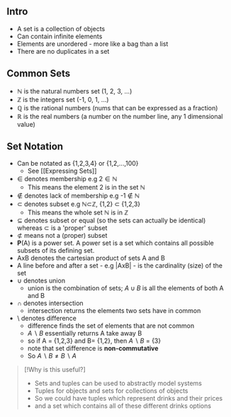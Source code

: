 ## Intro

- A set is a collection of objects
- Can contain infinite elements
- Elements are unordered - more like a bag than a list
- There are no duplicates in a set

## Common Sets

- ℕ is the natural numbers set (1, 2, 3, ...)
- ℤ is the integers set (-1, 0, 1, ...)
- ℚ is the rational numbers (nums that can be expressed as a fraction)
- ℝ is the real numbers (a number on the number line, any 1 dimensional value)

## Set Notation

- Can be notated as {1,2,3,4} or {1,2,...,100}
    - See [[Expressing Sets]]
- ∈ denotes membership e.g $2 ∈ ℕ$
    - This means the element 2 is in the set ℕ
- ∉ denotes lack of membership e.g -1 ∉ ℕ
- ⊂ denotes subset e.g ℕ⊂ℤ, {1,2} ⊂ {1,2,3}
    - This means the whole set ℕ is in ℤ
- ⊆ denotes subset or equal (so the sets can actually be identical) whereas ⊂ is a 'proper' subset
- ⊄ means not a (proper) subset
- **P**(A) is a power set. A power set is a set which contains all possible subsets of its defining set.
- AxB denotes the cartesian product of sets A and B
- A line before and after a set - e.g |AxB| - is the cardinality (size) of the set
- $\cup$ denotes union
    - union is the combination of sets; ${A \cup B}$ is all the elements of both A and B
- $\cap$  denotes intersection 
    - intersection returns the elements two sets have in common
- \ denotes difference
    - difference finds the set of elements that are not common
    - ${A\backslash B}$ essentially returns A take away B
    - so if A = {1,2,3} and B= {1,2}, then ${A\backslash B}$ = {3}
    - note that set difference is **non-commutative**
    - So ${A\backslash B \neq B \backslash A}$

> [!Why is this useful?]
> - Sets and tuples can be used to abstractly model systems
> - Tuples for objects and sets for collections of objects
> - So we could have tuples which represent drinks and their prices
> - and a set which contains all of these different drinks options

